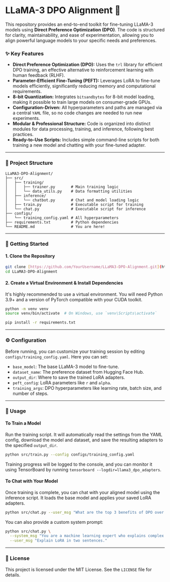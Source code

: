 # LLaMA-3 DPO Alignment 🚀

This repository provides an end-to-end toolkit for fine-tuning LLaMA-3 models using **Direct Preference Optimization (DPO)**. The code is structured for clarity, maintainability, and ease of experimentation, allowing you to align powerful language models to your specific needs and preferences.

### ✨ Key Features

-   **Direct Preference Optimization (DPO):** Uses the `trl` library for efficient DPO training, an effective alternative to reinforcement learning with human feedback (RLHF).
-   **Parameter-Efficient Fine-Tuning (PEFT):** Leverages LoRA to fine-tune models efficiently, significantly reducing memory and computational requirements.
-   **8-bit Quantization:** Integrates `bitsandbytes` for 8-bit model loading, making it possible to train large models on consumer-grade GPUs.
-   **Configuration-Driven:** All hyperparameters and paths are managed via a central `YAML` file, so no code changes are needed to run new experiments.
-   **Modular & Professional Structure:** Code is organized into distinct modules for data processing, training, and inference, following best practices.
-   **Ready-to-Use Scripts:** Includes simple command-line scripts for both training a new model and chatting with your fine-tuned adapter.

---

### 📂 Project Structure

```
LLaMA3-DPO-Alignment/
├── src/
│   ├── training/
│   │   ├── trainer.py       # Main training logic
│   │   └── data_utils.py    # Data formatting utilities
│   ├── inference/
│   │   └── chatbot.py       # Chat and model loading logic
│   ├── train.py             # Executable script for training
│   └── chat.py              # Executable script for inference
├── configs/
│   └── training_config.yaml # All hyperparameters
├── requirements.txt         # Python dependencies
└── README.md                # You are here!
```

---

### 🏁 Getting Started

#### 1. Clone the Repository

```bash
git clone [https://github.com/YourUsername/LLaMA3-DPO-Alignment.git](https://github.com/YourUsername/LLaMA3-DPO-Alignment.git)
cd LLaMA3-DPO-Alignment
```

#### 2. Create a Virtual Environment & Install Dependencies

It's highly recommended to use a virtual environment. You will need Python 3.9+ and a version of PyTorch compatible with your CUDA toolkit.

```bash
python -m venv venv
source venv/bin/activate  # On Windows, use `venv\Scripts\activate`

pip install -r requirements.txt
```

---

### ⚙️ Configuration

Before running, you can customize your training session by editing `configs/training_config.yaml`. Here you can set:
-   `base_model`: The base LLaMA-3 model to fine-tune.
-   `dataset_name`: The preference dataset from Hugging Face Hub.
-   `output_dir`: Where to save the trained LoRA adapters.
-   `peft_config`: LoRA parameters like `r` and `alpha`.
-   `training_args`: DPO hyperparameters like learning rate, batch size, and number of steps.

---

### 🚀 Usage

#### To Train a Model

Run the training script. It will automatically read the settings from the YAML config, download the model and dataset, and save the resulting adapters to the specified `output_dir`.

```bash
python src/train.py --config configs/training_config.yaml
```
Training progress will be logged to the console, and you can monitor it using TensorBoard by running `tensorboard --logdir=llama3_dpo_adapters`.

#### To Chat with Your Model

Once training is complete, you can chat with your aligned model using the inference script. It loads the base model and applies your saved LoRA adapters.

```bash
python src/chat.py --user_msg "What are the top 3 benefits of DPO over PPO for LLM alignment?"
```

You can also provide a custom system prompt:
```bash
python src/chat.py \
  --system_msg "You are a machine learning expert who explains complex topics simply." \
  --user_msg "Explain LoRA in two sentences."
```

---

### 📜 License

This project is licensed under the MIT License. See the `LICENSE` file for details.
